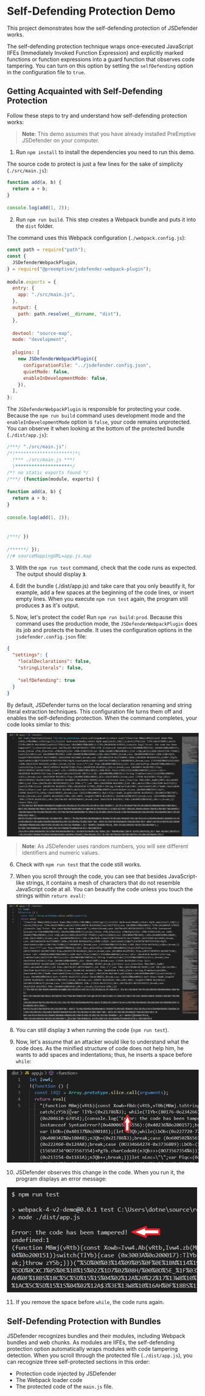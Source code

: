 # Self-Defending Protection Demo

This project demonstrates how the self-defending protection of JSDefender works.

The self-defending protection technique wraps once-executed JavaScript IIFEs (Immediately Invoked Function Expression) and explicitly marked functions or function expressions into a guard function that observes code tampering. You can turn on this option by setting the `selfDefending` option in the configuration file to `true`.

## Getting Acquainted with Self-Defending Protection

Follow these steps to try and understand how self-defending protection works:

> **Note**: This demo assumes that you have already installed PreEmptive JSDefender on your computer.

1. Run `npm install` to install the dependencies you need to run this demo.

The source code to protect is just a few lines for the sake of simplicity (`./src/main.js`):

```javascript
function add(a, b) {
  return a + b;
}

console.log(add(1, 2));
```

2. Run `npm run build`. This step creates a Webpack bundle and puts it into the `dist` folder.

The command uses this Webpack configuration (`./webpack.config.js`):

```javascript
const path = require("path");
const {
  JSDefenderWebpackPlugin,
} = require("@preemptive/jsdefender-webpack-plugin");

module.exports = {
  entry: {
    app: "./src/main.js",
  },
  output: {
    path: path.resolve(__dirname, "dist"),
  },

  devtool: "source-map",
  mode: "development",

  plugins: [
    new JSDefenderWebpackPlugin({
      configurationFile: "../jsdefender.config.json",
      quietMode: false,
      enableInDevelopmentMode: false,
    }),
  ],
};
```

The `JSDefenderWebpackPlugin` is responsible for protecting your code. Because the `npm run build` command uses development mode and the `enableInDevelopmentMode` option is `false`, your code remains unprotected. You can observe it when looking at the bottom of the protected bundle (`./dist/app.js`):

```javascript
/***/ "./src/main.js":
/*!*********************!*\
  !*** ./src/main.js ***!
  \*********************/
/*! no static exports found */
/***/ (function(module, exports) {

function add(a, b) {
  return a + b;
}

console.log(add(1, 2));


/***/ })

/******/ });
//# sourceMappingURL=app.js.map
```

3.  With the `npm run test` command, check that the code runs as expected. The output should display **`3`**.
4.  Edit the bundle (./dist/app.js) and take care that you only beautify it, for example, add a few spaces at the beginning of the code lines, or insert empty lines. When you execute `npm run test` again, the program still produces **`3`** as it's output.

5.  Now, let's protect the code! Run `npm run build:prod`. Because this command uses the production mode, the `JSDefenderWebpackPlugin` does its job and protects the bundle. It uses the configuration options in the `jsdefender.config.json` file:

```json
{
  "settings": {
    "localDeclarations": false,
    "stringLiterals": false,

    "selfDefending": true
  }
}
```

By default, JSDefender turns on the local declaration renaming and string literal extraction techniques. This configuration file turns them off and enables the self-defending protection. When the command completes, your code looks similar to this:

![prodBuild](./prod-build.PNG)

> **Note**: As JSDefender uses random numbers, you will see different identifiers and numeric values.

6. Check with `npm run test` that the code still works.

7. When you scroll through the code, you can see that besides JavaScript-like strings, it contains a mesh of characters that do not resemble JavaScript code at all. You can beautify the code unless you touch the strings within `return eval(`:

![beautified](./prod-build-beauti.PNG)

8. You can still display **`3`** when running the code (`npm run test`).

9. Now, let's assume that an attacker would like to understand what the code does. As the minified structure of code does not help him, he wants to add spaces and indentations; thus, he inserts a space before `while`:

![template](./prod-template.PNG)

10. JSDefender observes this change in the code. When you run it, the program displays an error message:

![error](./tampered.PNG)

11. If you remove the space before `while`, the code runs again.

## Self-Defending Protection with Bundles

JSDefender recognizes bundles and their modules, including Webpack bundles and web chunks. As modules are IIFEs, the self-defending protection option automatically wraps modules with code tampering detection. When you scroll through the protected file (`./dist/app.js`), you can recognize three self-protected sections in this order:

- Protection code injected by JSDefender
- The Webpack loader code
- The protected code of the `main.js` file.


